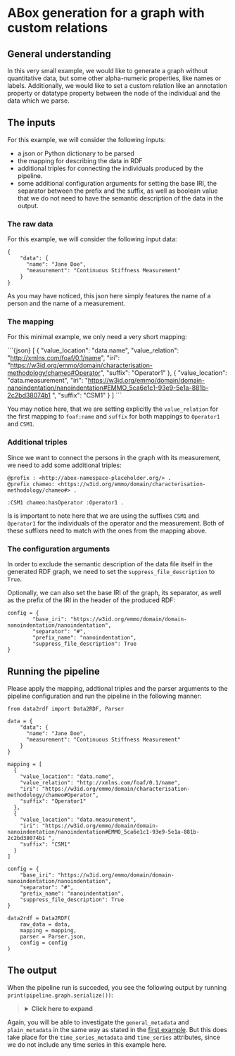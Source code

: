 # ABox generation for a graph with custom relations

## General understanding

In this very small example, we would like to generate a graph without quantitative data, but some other alpha-numeric properties, like names or labels. Additionally, we would like to set a custom relation like an annotation property or datatype property between the node of the individual and the data which we parse.

## The inputs

For this example, we will consider the following inputs:

* a json or Python dictionary to be parsed
* the mapping for describing the data in RDF
* additional triples for connecting the individuals produced by the pipeline.
* some additional configuration arguments for setting the base IRI, the separator between the prefix and the suffix, as well as boolean value that we do not need to have the semantic description of the data in the output.

### The raw data

For this example, we will consider the following input data:

```{json}
{
    "data": {
      "name": "Jane Doe",
      "measurement": "Continuous Stiffness Measurement"
    }
}
```

As you may have noticed, this json here simply features the name of a person and the name of a measurement.

### The mapping

For this minimal example, we only need a very short mapping:

´´´{json}
[
  {
    "value_location": "data.name",
    "value_relation": "http://xmlns.com/foaf/0.1/name",
    "iri": "https://w3id.org/emmo/domain/characterisation-methodology/chameo#Operator",
    "suffix": "Operator1"
  },
  {
    "value_location": "data.measurement",
    "iri": "https://w3id.org/emmo/domain/domain-nanoindentation/nanoindentation#EMMO_5ca6e1c1-93e9-5e1a-881b-2c2bd38074b1 ",
    "suffix": "CSM1"
  }
]
´´´

You may notice here, that we are setting explicitly the `value_relation` for the first mapping to `foaf:name` and `suffix` for both mappings to `Operator1` and `CSM1`.

### Additional triples

Since we want to connect the persons in the graph with its measurement, we need to add some additional triples:

```{turtle}
@prefix : <http://abox-namespace-placeholder.org/> .
@prefix chameo: <https://w3id.org/emmo/domain/characterisation-methodology/chameo#> .

:CSM1 chameo:hasOperator :Operator1 .
```

Is is important to note here that we are using the suffixes `CSM1` and `Operator1` for the individuals of the operator and the measurement. Both of these suffixes need to match with the ones from the mapping above.

### The configuration arguments

In order to exclude the semantic description of the data file itself in the generated RDF graph, we need to set the `suppress_file_description` to `True`.

Optionally, we can also set the base IRI of the graph, its separator, as well as the prefix of the IRI in the header of the produced RDF:

```{json}
config = {
        "base_iri": "https://w3id.org/emmo/domain/domain-nanoindentation/nanoindentation",
        "separator": "#",
        "prefix_name": "nanoindentation",
        "suppress_file_description": True
}
```

## Running the pipeline

Please apply the mapping, addtional triples and the parser arguments to the pipeline configuration and run the pipeline in the following manner:

```{python}
from data2rdf import Data2RDF, Parser

data = {
    "data": {
      "name": "Jane Doe",
      "measurement": "Continuous Stiffness Measurement"
    }
}

mapping = [
  {
    "value_location": "data.name",
    "value_relation": "http://xmlns.com/foaf/0.1/name",
    "iri": "https://w3id.org/emmo/domain/characterisation-methodology/chameo#Operator",
    "suffix": "Operator1"
  },
  {
    "value_location": "data.measurement",
    "iri": "https://w3id.org/emmo/domain/domain-nanoindentation/nanoindentation#EMMO_5ca6e1c1-93e9-5e1a-881b-2c2bd38074b1 ",
    "suffix": "CSM1"
  }
]

config = {
    "base_iri": "https://w3id.org/emmo/domain/domain-nanoindentation/nanoindentation",
    "separator": "#",
    "prefix_name": "nanoindentation",
    "suppress_file_description": True
}

data2rdf = Data2RDF(
    raw_data = data,
    mapping = mapping,
    parser = Parser.json,
    config = config
)

```

## The output


When the pipeline run is succeded, you see the following output by running `print(pipeline.graph.serialize())`:

<blockQuote>
<Details>
<summary><b>Click here to expand</b></summary>
@prefix foaf: <http://xmlns.com/foaf/0.1/> .
@prefix ns1: <https://w3id.org/emmo/domain/characterisation-methodology/chameo#> .
@prefix rdfs: <http://www.w3.org/2000/01/rdf-schema#> .

<https://w3id.org/emmo/domain/domain-nanoindentation/nanoindentation#CSM1> rdfs:label "Continuous Stiffness Measurement" ;
    ns1:hasOperator <https://w3id.org/emmo/domain/domain-nanoindentation/nanoindentation#Operator1> .

<https://w3id.org/emmo/domain/domain-nanoindentation/nanoindentation#Operator1> a ns1:Operator ;
    foaf:name "G. Konstantopoulos" .

</Details>
</blockQuote>

Again, you will be able to investigate the `general_metadata` and `plain_metadata` in the same way as stated in the [first example](1.1_csv). But this does take place for the `time_series_metadata` and `time_series` attributes, since we do not include any time series in this example here.
